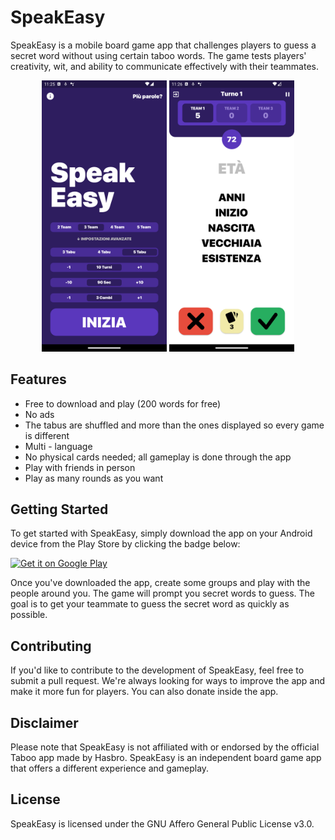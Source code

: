 # SpeakEasy

SpeakEasy is a mobile board game app that challenges players to guess a secret word without using certain taboo words. The game tests players' creativity, wit, and ability to communicate effectively with their teammates.

<p align="center">
  <img src="graphics/Screenshot_20230502_112516.png" alt="SpeakEasy Screenshot" width="200"/>
  <img src="graphics/Screenshot_20230502_112609.png" alt="SpeakEasy Screenshot2" width="200"/>
</p>


## Features

- Free to download and play (200 words for free)
- No ads
- The tabus are shuffled and more than the ones displayed so every game is different
- Multi - language
- No physical cards needed; all gameplay is done through the app
- Play with friends in person
- Play as many rounds as you want 


## Getting Started

To get started with SpeakEasy, simply download the app on your Android device from the Play Store by clicking the badge below:

[<img src="https://play.google.com/intl/en_us/badges/static/images/badges/en_badge_web_generic.png" alt="Get it on Google Play" width="250"/>](https://play.google.com/store/apps/details?id=it.rignanese.leo.speakeasy)

Once you've downloaded the app, create some groups and play with the people around you. The game will prompt you secret words to guess. 
The goal is to get your teammate to guess the secret word as quickly as possible.

## Contributing

If you'd like to contribute to the development of SpeakEasy, feel free to submit a pull request. We're always looking for ways to improve the app and make it more fun for players. You can also donate inside the app.

## Disclaimer

Please note that SpeakEasy is not affiliated with or endorsed by the official Taboo app made by Hasbro. SpeakEasy is an independent board game app that offers a different experience and gameplay.

## License

SpeakEasy is licensed under the GNU Affero General Public License v3.0.
